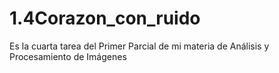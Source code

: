 # 1.4Corazon_con_ruido
Es la cuarta tarea del Primer Parcial de mi materia de Análisis y Procesamiento de Imágenes
